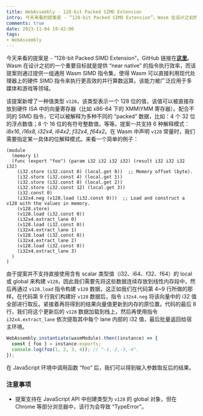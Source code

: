 ```yaml
---
title: WebAssembly - 128-bit Packed SIMD Extension
intro: 今天来看的提案是 - “128-bit Packed SIMD Extension”。Wasm 在设计之初的一个重要目标就是提供 “near native” 的指令执行效率，而该提案则通过提供一组通用 Wasm SIMD 指令集，使得 Wasm 可以直接利用现代处理器上的硬件 SIMD 指令来执行更高效的并行算数运算。该能力被广泛应用于多媒体和游戏等领域。
comments: true
date: 2023-11-04 19:42:00
tags:
- WebAssembly
---
```


今天来看的提案是 - “128-bit Packed SIMD Extension”，GitHub 链接在<b>[这里](https://github.com/WebAssembly/simd/blob/main/proposals/simd/SIMD.md)</b>。Wasm 在设计之初的一个重要目标就是提供 “near native” 的指令执行效率，而该提案则通过提供一组通用 Wasm SIMD 指令集，使得 Wasm 可以直接利用现代处理器上的硬件 SIMD 指令来执行更高效的并行算数运算。该能力被广泛应用于多媒体和游戏等领域。

该提案新增了一种值类型 `v128`，该类型表示一个 128 位的值，该值可以被直接存放到硬件 ISA 中的向量寄存器（比如 x86-64 下的 XMM\YMM 寄存器）。配合不同的 SIMD 指令，它可以被解释为多种不同的 “packed” 数据，比如：4 个 32 位的浮点数值；8 个 16 位的有符号整数值，等等。提案一共支持 6 种解释模式：<i>i8x16</i>, <i>i16x8</i>, <i>i32x4</i>, <i>i64x2</i>, <i>f32x4</i>, <i>f64x2</i>。在 Wasm 中声明 `v128` 常量时，我们需要指定某一具体的位解释模式。来看一个简单的例子：

```wat
(module
  (memory 1)
  (func (export "foo") (param i32 i32 i32 i32) (result i32 i32 i32 i32)
    (i32.store (i32.const 0) (local.get 0))  ;; Memory offset (byte).
    (i32.store (i32.const 4) (local.get 1))
    (i32.store (i32.const 8) (local.get 2))
    (i32.store (i32.const 12) (local.get 3))
    (i32.const 0)  
    (i32x4.neg (v128.load (i32.const 0)))  ;; Load and construct a v128 with the values in memory.
    (v128.store)
    (v128.load (i32.const 0))
    (i32x4.extract_lane 0)
    (v128.load (i32.const 0)) 
    (i32x4.extract_lane 1)
    (v128.load (i32.const 0))
    (i32x4.extract_lane 2)
    (v128.load (i32.const 0))
    (i32x4.extract_lane 3)
  )
) 
```

由于提案并不支持直接使用含有 scalar 类型值（i32、i64、f32、f64）的 local 或 global 来构建 `v128`，因此我们需要先将这些数据连续存放到线性内存段中，然后再通过 `v128.load` 指令构建 `v128` 数据，这正如我们在代码第 4~9 行所做的那样。在代码第 9 行我们构建好 `v128` 数据后，指令 `i32x4.neg` 将该向量中的 i32 值全部进行取反。紧接着再将得到的结果向量值更新到内存的原位置。代码的最后 8 行，我们将这个更新后的 `v128` 数据加载到栈上，然后再使用指令 `i32x4.extract_lane` 依次提取其中每个 lane 内部的 i32 值，最后批量返回给宿主环境。

```javascript
WebAssembly.instantiate(wasmModule).then((instance) => { 
  const { foo } = instance.exports;
  console.log(foo(1, 2, 3, 4)); // "-1,-2,-3,-4".
});                  
```

在 JavaScript 环境中调用函数 “foo” 后，我们可以得到输入参数取反后的结果。


### 注意事项

* 提案支持在 JavaScript API 中创建类型为 `v128` 的 global 对象，但在 Chrome 等部分浏览器中，该行为会导致 “TypeError”。

